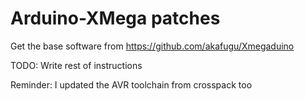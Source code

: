 # Arduino-XMega patches

Get the base software from https://github.com/akafugu/Xmegaduino

TODO: Write rest of instructions

Reminder: I updated the AVR toolchain from crosspack too

